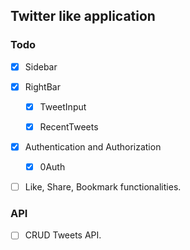 ## Twitter like application

### Todo

* [x] Sidebar

* [x] RightBar
    
    * [x] TweetInput

    * [x] RecentTweets

* [x] Authentication and Authorization

    * [x] 0Auth 

* [ ] Like, Share, Bookmark functionalities.

### API

* [ ] CRUD Tweets API.